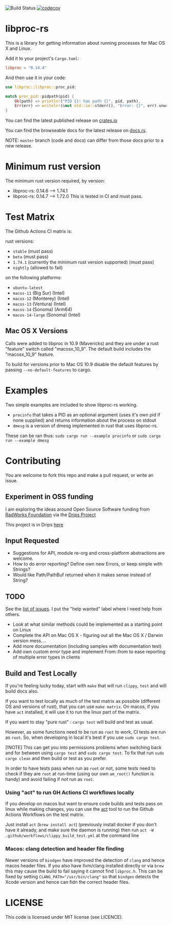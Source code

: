 ![Build Status](https://travis-ci.org/andrewdavidmackenzie/libproc-rs.svg?branch=master "Mac OS X")
[![codecov](https://codecov.io/gh/andrewdavidmackenzie/libproc-rs/branch/master/graph/badge.svg)](https://codecov.io/gh/andrewdavidmackenzie/libproc-rs)

# libproc-rs
This is a library for getting information about running processes for Mac OS X and Linux.

Add it to your project's `Cargo.toml`:
```toml
libproc = "0.14.4"
```

And then use it in your code:
```rust
use libproc::libproc::proc_pid;

match proc_pid::pidpath(pid) {
    Ok(path) => println!("PID {}: has path {}", pid, path),
    Err(err) => writeln!(&mut std::io::stderr(), "Error: {}", err).unwrap()
}
```

You can find the latest published release on [crates.io](https://crates.io/crates/libproc)

You can find the browseable docs for the latest release on [docs.rs](https://docs.rs/libproc/latest/libproc/).

NOTE: `master` branch (code and docs) can differ from those docs prior to a new release.

# Minimum rust version
The minimum rust version required, by version:
* libproc-rs: 0.14.6 --> 1.74.1 
* libproc-rs: 0.14.7 --> 1.72.0
This is tested in CI and must pass.

# Test Matrix
The Github Actions CI matrix is:

rust versions:
* `stable` (must pass)
* `beta` (must pass)
* `1.74.1` (currently the minimum rust version supported) (must pass)
* `nightly` (allowed to fail) 

on the following platforms:
* `ubuntu-latest`
* `macos-11` (Big Sur) (Intel)
* `macos-12` (Monterey) (Intel)
* `macos-13` (Ventura) (Intel)
* `macos-14` (Sonoma) (Arm64)
* `macos-14-large` (Sonoma) (Intel)

## Mac OS X Versions
Calls were added to libproc in 10.9 (Mavericks) and they are under a rust "feature" switch called "macosx_10_9".
The default build includes the "macosx_10_9" feature.

To build for versions prior to Mac OS 10.9 disable the default features by passing `--no-default-features` to cargo.

# Examples
Two simple examples are included to show libproc-rs working.

- `procinfo` that takes a PID as an optional argument (uses it's own pid if none supplied) and returns
  information about the process on stdout
- `dmesg` is a version of dmesg implemented in rust that uses libproc-rs.

These can be ran thus:
`sudo cargo run --example procinfo` or 
`sudo cargo run --example dmesg`

# Contributing
You are welcome to fork this repo and make a pull request, or write an issue.

## Experiment in OSS funding
I am exploring the ideas around Open Source Software funding from [RadWorks Foundation]([https://radworks.org/) via the [Drips Project](https://www.drips.network/)

This project is in Drips [here](https://www.drips.network/app/projects/github/andrewdavidmackenzie/libproc-rs)

## Input Requested
* Suggestions for API, module re-org and cross-platform abstractions are welcome.
* How to do error reporting? Define own new Errors, or keep simple with Strings?
* Would like Path/PathBuf returned when it makes sense instead of String?

## TODO
See the [list of issues](https://github.com/andrewdavidmackenzie/libproc-rs/issues). 
I put the "help wanted" label where I need help from others.
 
- Look at what similar methods could be implemented as a starting point on Linux
- Complete the API on Mac OS X - figuring out all the Mac OS X / Darwin version mess....
- Add more documentation (including samples with documentation test)
- Add own custom error type and implement From::from to ease reporting of multiple error types in clients

## Build and Test Locally
If you're feeling lucky today, start with `make`
that will run `clippy`, `test` and will build docs also.

If you want to test locally as much of the test matrix as possible (different OS and
versions of rust), that you can use `make matrix`. On macos, if you have `act`
installed, it will use it to run the linux part of the matrix.

If you want to stay "pure rust" : `cargo test` will build and test as usual.

However, as some functions need to be run as `root` to work, CI tests are run as `root`.
So, when developing in local it's best if you use `sudo cargo test`.

[!NOTE] This can get you into permissions problems when switching back and for
between using `cargo test` and `sudo cargo test`.
To fix that run `sudo cargo clean` and then build or test as you prefer.

In order to have tests pass when run as `root` or not, some tests need to check if they are `root`
at run-time (using our own `am_root()` function is handy) and avoid failing if *not* run as `root`.

### Using "act" to run GH Actions CI workflows locally
If you develop on macos but want to ensure code builds and tests pass on linux while making changes,
you can use the [act](https://github.com/nektos/act) tool to run the Github Actions Workflows on
the test matrix.

Just install `act` (`brew install act`) (previously install docker if you don't have it already,
and make sure the daemon is running) then run `act -W .github/workflows/clippy_build_test.yml`
at the command line

### Macos: clang detection and header file finding
Newer versions of `bindgen` have improved the detection of `clang` and hence macos header files.
If you also have llvm/clang installed directly or via `brew` this may cause the build to fail saying it
cannot find `libproc.h`. This can be fixed by setting `CLANG_PATH="/usr/bin/clang"` so that `bindgen`
detects the Xcode version and hence can fidn the correct header files.

# LICENSE
This code is licensed under MIT license (see LICENCE).

